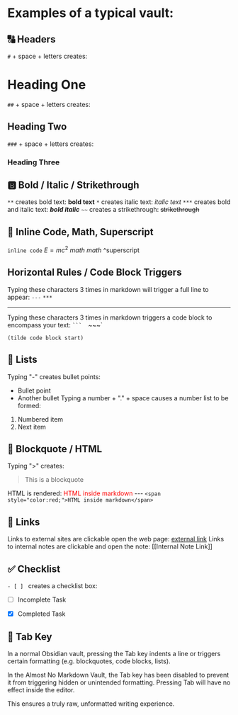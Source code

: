 # Examples of a typical vault:

## 🔠 Headers

`#` + space + letters creates:
# Heading One

`##` + space + letters creates:
## Heading Two

`###` + space + letters creates:
### Heading Three




## 🅱️ Bold / Italic / Strikethrough

`**` creates bold text:
**bold text**
`*` creates italic text:
*italic text*
`***` creates bold and italic text:
***bold italic***
`~~` creates a strikethrough:
~~strikethrough~~




## 🧮 Inline Code, Math, Superscript

`inline code`
$E=mc^2$
$math$ $math$
^superscript

## Horizontal Rules / Code Block Triggers

Typing these characters 3 times in markdown will trigger a full line to appear:
`---`
`***`
***
Typing these characters 3 times in markdown triggers a code block to encompass your text:
`​``` 
`~~~`
~~~
(tilde code block start)
~~~


## 🔢 Lists

Typing "-" creates bullet points:
- Bullet point
- Another bullet
Typing a number + "." + space causes a number list to be formed:
1. Numbered item
2. Next item


## 🧱 Blockquote / HTML

Typing ">" creates:
> This is a blockquote

HTML is rendered:
<span style="color:red;">HTML inside markdown</span>  --- `<span style="color:red;">HTML inside markdown</span>`

## 🔗 Links

Links to external sites are clickable open the web page:
[external link](https://obsidian.md)
Links to internal notes are clickable and open the note:
[[Internal Note Link]]


## ✅ Checklist

`- [ ] ` creates a checklist box:
- [ ] Incomplete Task
- [x] Completed Task


## 🔲 Tab Key

In a normal Obsidian vault, pressing the Tab key indents a line or triggers certain formatting (e.g. blockquotes, code blocks, lists).

In the Almost No Markdown Vault, the Tab key has been disabled to prevent it from triggering hidden or unintended formatting. Pressing Tab will have no effect inside the editor.

This ensures a truly raw, unformatted writing experience.